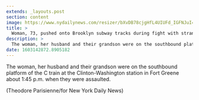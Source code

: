 ```yaml
--- 
extends: _layouts.post 
section: content 
image: https://www.nydailynews.com/resizer/bXvDB78cjgHfL4UIUFd_IGFNJuI=/1200x0/top/cloudfront-us-east-1.images.arcpublishing.com/tronc/YIYBSPF2BFG5XLDTWK6BWY6KM4.JPG 
title: > 
  Woman, 73, pushed onto Brooklyn subway tracks during fight with stranger over marijuana smoke 
description: > 
  The woman, her husband and their grandson were on the southbound platform of the C train at the Clinton-Washington station in Fort Greene about 1:45 p.m. when they were assaulted.(Theodore Parisienne/for New York Daily News) 
date: 1603142872.8905182 
--- 
```

<div> <p class="cptn"> The woman, her husband and their grandson were on the southbound platform of the C train at the Clinton-Washington station in Fort Greene about 1:45 p.m. when they were assaulted. <p class="credit--ctn">(Theodore Parisienne/for New York Daily News)</p></p> </div>